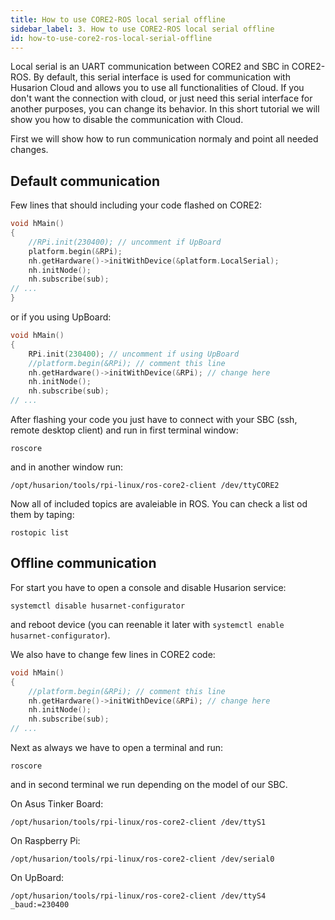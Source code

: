 ```yaml
---
title: How to use CORE2-ROS local serial offline
sidebar_label: 3. How to use CORE2-ROS local serial offline
id: how-to-use-core2-ros-local-serial-offline
---
```


Local serial is an UART communication between CORE2 and SBC in CORE2-ROS. By default, this serial interface is used for communication with Husarion Cloud and allows you to use all functionalities of Cloud. If you don't want the connection with cloud, or just need this serial interface for another purposes, you can change its behavior. In this short tutorial we will show you how to disable the communication with Cloud.

First we will show how to run communication normaly and point all needed changes.

## Default communication ##

Few lines that should including your code flashed on CORE2:

```cpp
void hMain()
{
    //RPi.init(230400); // uncomment if UpBoard
    platform.begin(&RPi);
    nh.getHardware()->initWithDevice(&platform.LocalSerial);
    nh.initNode();
    nh.subscribe(sub);
// ...
}
```
or if you using UpBoard:
```cpp
void hMain()
{
    RPi.init(230400); // uncomment if using UpBoard
    //platform.begin(&RPi); // comment this line
    nh.getHardware()->initWithDevice(&RPi); // change here
    nh.initNode();
    nh.subscribe(sub);
// ...
```

After flashing your code you just have to connect with your SBC (ssh, remote desktop client) and run in first terminal window: 
```
roscore
```
and in another window run:
```
/opt/husarion/tools/rpi-linux/ros-core2-client /dev/ttyCORE2
```

Now all of included topics are avaleiable in ROS. You can check a list od them by taping:
```
rostopic list
```

## Offline communication ##

For start you have to open a console and disable Husarion service:
```
systemctl disable husarnet-configurator
```
and reboot device (you can reenable it later with `systemctl enable husarnet-configurator`).

We also have to change few lines in CORE2 code:

```cpp
void hMain()
{
    //platform.begin(&RPi); // comment this line
    nh.getHardware()->initWithDevice(&RPi); // change here
    nh.initNode();
    nh.subscribe(sub);
// ...
```

Next as always we have to open a terminal and run:
```
roscore
```
and in second terminal we run depending on the model of our SBC.

On Asus Tinker Board:
```
/opt/husarion/tools/rpi-linux/ros-core2-client /dev/ttyS1
```
On Raspberry Pi:
```
/opt/husarion/tools/rpi-linux/ros-core2-client /dev/serial0
```
On UpBoard:
```
/opt/husarion/tools/rpi-linux/ros-core2-client /dev/ttyS4 _baud:=230400
```

